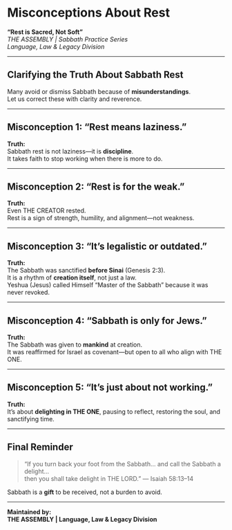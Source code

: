 
# Misconceptions About Rest  
**“Rest is Sacred, Not Soft”**  
*THE ASSEMBLY | Sabbath Practice Series*  
*Language, Law & Legacy Division*

---

## Clarifying the Truth About Sabbath Rest

Many avoid or dismiss Sabbath because of **misunderstandings**.  
Let us correct these with clarity and reverence.

---

## Misconception 1: “Rest means laziness.”

**Truth:**  
Sabbath rest is not laziness—it is **discipline**.  
It takes faith to stop working when there is more to do.

---

## Misconception 2: “Rest is for the weak.”

**Truth:**  
Even THE CREATOR rested.  
Rest is a sign of strength, humility, and alignment—not weakness.

---

## Misconception 3: “It’s legalistic or outdated.”

**Truth:**  
The Sabbath was sanctified **before Sinai** (Genesis 2:3).  
It is a rhythm of **creation itself**, not just a law.  
Yeshua (Jesus) called Himself “Master of the Sabbath” because it was never revoked.

---

## Misconception 4: “Sabbath is only for Jews.”

**Truth:**  
The Sabbath was given to **mankind** at creation.  
It was reaffirmed for Israel as covenant—but open to all who align with THE ONE.

---

## Misconception 5: “It’s just about not working.”

**Truth:**  
It’s about **delighting in THE ONE**, pausing to reflect, restoring the soul, and sanctifying time.

---

## Final Reminder

> “If you turn back your foot from the Sabbath... and call the Sabbath a delight...  
> then you shall take delight in THE LORD.” — Isaiah 58:13–14

Sabbath is a **gift** to be received, not a burden to avoid.

---

**Maintained by:**  
**THE ASSEMBLY | Language, Law & Legacy Division**
